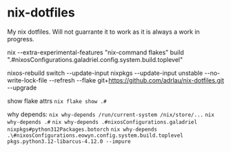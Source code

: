 # nix-dotfiles
My nix dotfiles. Will not guarrante it to work as it is always a work in progress. 

nix --extra-experimental-features "nix-command flakes" build ".#nixosConfigurations.galadriel.config.system.build.toplevel"

nixos-rebuild switch --update-input nixpkgs --update-input unstable --no-write-lock-file --refresh --flake git+https://github.com/adrlau/nix-dotfiles.git --upgrade




show flake attrs
```nix flake show .#```


why depends: 
```nix why-depends /run/current-system /nix/store/...```
```nix why-depends .#```
```nix why-depends .#nixosConfigurations.galadriel nixpkgs#python312Packages.botorch```
```nix why-depends .\#nixosConfigurations.eowyn.config.system.build.toplevel pkgs.python3.12-libarcus-4.12.0 --impure```

